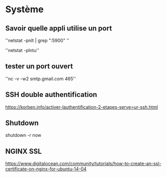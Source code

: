 # Système

## Savoir quelle appli utilise un port

''netstat -pnlt | grep ":5900" ''

''netstat -plntu''

## tester un port ouvert

''nc -v -w2 smtp.gmail.com 465''

## SSH double authentification

https://korben.info/activer-lauthentification-2-etapes-serve=ur-ssh.html

## Shutdown

shutdown -r now

## NGINX SSL

https://www.digitalocean.com/community/tutorials/how-to-create-an-ssl-certificate-on-nginx-for-ubuntu-14-04
